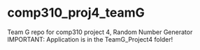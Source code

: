 # comp310_proj4_teamG
Team G repo for comp310 project 4, Random Number Generator
IMPORTANT: Application is in the TeamG_Project4 folder!
